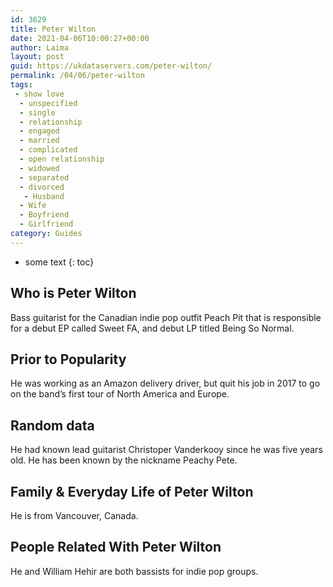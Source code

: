```yaml
---
id: 3629
title: Peter Wilton
date: 2021-04-06T10:00:27+00:00
author: Laima
layout: post
guid: https://ukdataservers.com/peter-wilton/
permalink: /04/06/peter-wilton
tags:
 - show love
  - unspecified
  - single
  - relationship
  - engaged
  - married
  - complicated
  - open relationship
  - widowed
  - separated
  - divorced
   - Husband
  - Wife
  - Boyfriend
  - Girlfriend
category: Guides
---
```


* some text
{: toc}


## Who is Peter Wilton
                  
                  
                  
Bass guitarist for the Canadian indie pop outfit Peach Pit that is responsible for a debut EP called Sweet FA, and debut LP titled Being So Normal.
                  
              
            
              
            
                
                
                
## Prior to Popularity
                  
                  
                  
He was working as an Amazon delivery driver, but quit his job in 2017 to go on the band&#8217;s first tour of North America and Europe.
                  
              
            
              
            
                
                
                
## Random data
                  
                  
                  
He had known lead guitarist Christoper Vanderkooy since he was five years old. He has been known by the nickname Peachy Pete.
                  
              
            
              
            
                
                
                
## Family & Everyday Life of Peter Wilton
                  
                  
                  
He is from Vancouver, Canada.
                  
              
            
              
            
                
                
                
## People Related With Peter Wilton
                  
                  
                  
He and William Hehir are both bassists for indie pop groups.
                  
              
            
              
            
                
              
            
              
              
            
            
              
            
          
          
          